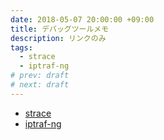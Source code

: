 ```yaml
---
date: 2018-05-07 20:00:00 +09:00
title: デバッグツールメモ
description: リンクのみ
tags:
  - strace
  - iptraf-ng
# prev: draft
# next: draft
---
```


- [strace](https://qiita.com/hana_shin/items/a03150552e2f70994248)
- [iptraf-ng](https://qiita.com/STomohiko/items/a051ff98a5045ec3079f)
